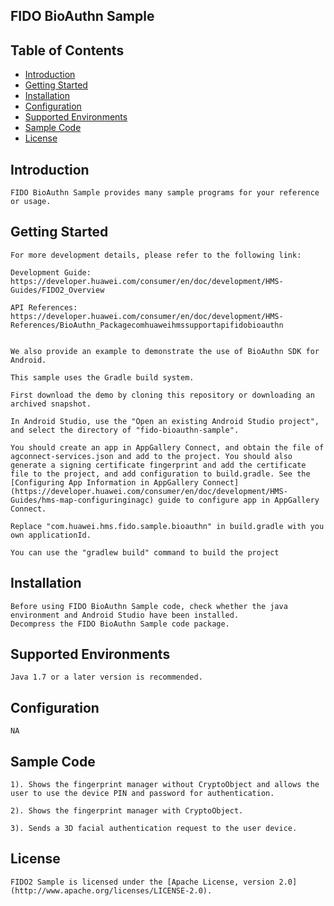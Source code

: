 ## FIDO BioAuthn Sample


## Table of Contents

 * [Introduction](#introduction)
 * [Getting Started](#getting-started)
 * [Installation](#installation)
 * [Configuration ](#configuration )
 * [Supported Environments](#supported-environments)
 * [Sample Code](#sample-code)
 * [License](#license)


## Introduction
    FIDO BioAuthn Sample provides many sample programs for your reference or usage.

## Getting Started
	For more development details, please refer to the following link:

	Development Guide: https://developer.huawei.com/consumer/en/doc/development/HMS-Guides/FIDO2_Overview

	API References: https://developer.huawei.com/consumer/en/doc/development/HMS-References/BioAuthn_Packagecomhuaweihmssupportapifidobioauthn


	We also provide an example to demonstrate the use of BioAuthn SDK for Android.

	This sample uses the Gradle build system.

	First download the demo by cloning this repository or downloading an archived snapshot.

	In Android Studio, use the "Open an existing Android Studio project", and select the directory of "fido-bioauthn-sample".

	You should create an app in AppGallery Connect, and obtain the file of agconnect-services.json and add to the project. You should also generate a signing certificate fingerprint and add the certificate file to the project, and add configuration to build.gradle. See the [Configuring App Information in AppGallery Connect](https://developer.huawei.com/consumer/en/doc/development/HMS-Guides/hms-map-configuringinagc) guide to configure app in AppGallery Connect.

	Replace "com.huawei.hms.fido.sample.bioauthn" in build.gradle with you own applicationId.

	You can use the "gradlew build" command to build the project

## Installation
    Before using FIDO BioAuthn Sample code, check whether the java environment and Android Studio have been installed.
    Decompress the FIDO BioAuthn Sample code package.

## Supported Environments
	Java 1.7 or a later version is recommended.

## Configuration
    NA


## Sample Code

    1). Shows the fingerprint manager without CryptoObject and allows the user to use the device PIN and password for authentication.

    2). Shows the fingerprint manager with CryptoObject.

    3). Sends a 3D facial authentication request to the user device.


##  License
    FIDO2 Sample is licensed under the [Apache License, version 2.0](http://www.apache.org/licenses/LICENSE-2.0).
